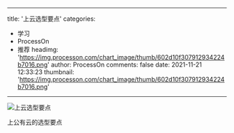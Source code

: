 
---
title: '上云选型要点'
categories: 
 - 学习
 - ProcessOn
 - 推荐
headimg: 'https://img.processon.com/chart_image/thumb/602d10f307912934224b7016.png'
author: ProcessOn
comments: false
date: 2021-11-21 12:33:23
thumbnail: 'https://img.processon.com/chart_image/thumb/602d10f307912934224b7016.png'
---

<div>   
<img class="thumb" alt="上云选型要点" src="https://img.processon.com/chart_image/thumb/602d10f307912934224b7016.png" referrerpolicy="no-referrer">
<p>上公有云的选型要点</p>  
</div>
            